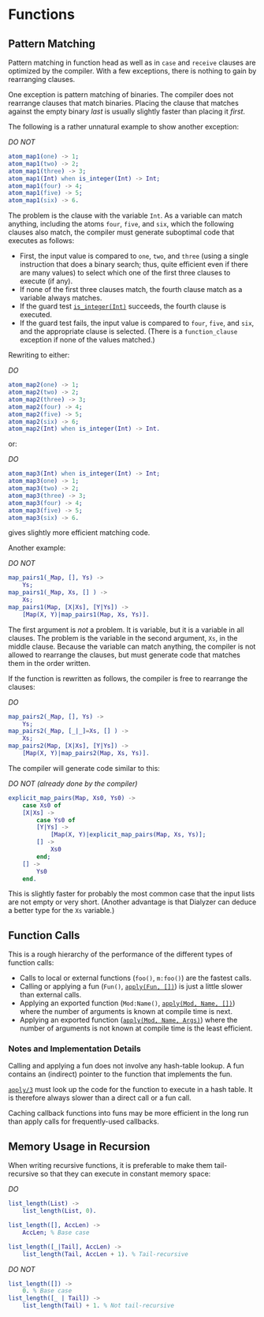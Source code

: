 <!--
%CopyrightBegin%

Copyright Ericsson AB 2023. All Rights Reserved.

Licensed under the Apache License, Version 2.0 (the "License");
you may not use this file except in compliance with the License.
You may obtain a copy of the License at

    http://www.apache.org/licenses/LICENSE-2.0

Unless required by applicable law or agreed to in writing, software
distributed under the License is distributed on an "AS IS" BASIS,
WITHOUT WARRANTIES OR CONDITIONS OF ANY KIND, either express or implied.
See the License for the specific language governing permissions and
limitations under the License.

%CopyrightEnd%
-->
# Functions

## Pattern Matching

Pattern matching in function head as well as in `case` and `receive` clauses are
optimized by the compiler. With a few exceptions, there is nothing to gain by
rearranging clauses.

One exception is pattern matching of binaries. The compiler does not rearrange
clauses that match binaries. Placing the clause that matches against the empty
binary _last_ is usually slightly faster than placing it _first_.

The following is a rather unnatural example to show another exception:

_DO NOT_

```erlang
atom_map1(one) -> 1;
atom_map1(two) -> 2;
atom_map1(three) -> 3;
atom_map1(Int) when is_integer(Int) -> Int;
atom_map1(four) -> 4;
atom_map1(five) -> 5;
atom_map1(six) -> 6.
```

The problem is the clause with the variable `Int`. As a variable can match
anything, including the atoms `four`, `five`, and `six`, which the following
clauses also match, the compiler must generate suboptimal code that executes as
follows:

- First, the input value is compared to `one`, `two`, and `three` (using a
  single instruction that does a binary search; thus, quite efficient even if
  there are many values) to select which one of the first three clauses to
  execute (if any).
- If none of the first three clauses match, the fourth clause match as a
  variable always matches.
- If the guard test [`is_integer(Int)`](`is_integer/1`) succeeds, the fourth
  clause is executed.
- If the guard test fails, the input value is compared to `four`, `five`, and
  `six`, and the appropriate clause is selected. (There is a `function_clause`
  exception if none of the values matched.)

Rewriting to either:

_DO_

```erlang
atom_map2(one) -> 1;
atom_map2(two) -> 2;
atom_map2(three) -> 3;
atom_map2(four) -> 4;
atom_map2(five) -> 5;
atom_map2(six) -> 6;
atom_map2(Int) when is_integer(Int) -> Int.
```

or:

_DO_

```erlang
atom_map3(Int) when is_integer(Int) -> Int;
atom_map3(one) -> 1;
atom_map3(two) -> 2;
atom_map3(three) -> 3;
atom_map3(four) -> 4;
atom_map3(five) -> 5;
atom_map3(six) -> 6.
```

gives slightly more efficient matching code.

Another example:

_DO NOT_

```erlang
map_pairs1(_Map, [], Ys) ->
    Ys;
map_pairs1(_Map, Xs, [] ) ->
    Xs;
map_pairs1(Map, [X|Xs], [Y|Ys]) ->
    [Map(X, Y)|map_pairs1(Map, Xs, Ys)].
```

The first argument is _not_ a problem. It is variable, but it is a variable in
all clauses. The problem is the variable in the second argument, `Xs`, in the
middle clause. Because the variable can match anything, the compiler is not
allowed to rearrange the clauses, but must generate code that matches them in
the order written.

If the function is rewritten as follows, the compiler is free to rearrange the
clauses:

_DO_

```erlang
map_pairs2(_Map, [], Ys) ->
    Ys;
map_pairs2(_Map, [_|_]=Xs, [] ) ->
    Xs;
map_pairs2(Map, [X|Xs], [Y|Ys]) ->
    [Map(X, Y)|map_pairs2(Map, Xs, Ys)].
```

The compiler will generate code similar to this:

_DO NOT (already done by the compiler)_

```erlang
explicit_map_pairs(Map, Xs0, Ys0) ->
    case Xs0 of
	[X|Xs] ->
	    case Ys0 of
		[Y|Ys] ->
		    [Map(X, Y)|explicit_map_pairs(Map, Xs, Ys)];
		[] ->
		    Xs0
	    end;
	[] ->
	    Ys0
    end.
```

This is slightly faster for probably the most common case that the input lists
are not empty or very short. (Another advantage is that Dialyzer can deduce a
better type for the `Xs` variable.)

## Function Calls

This is a rough hierarchy of the performance of the different types of function
calls:

- Calls to local or external functions (`foo()`, `m:foo()`) are the fastest
  calls.
- Calling or applying a fun (`Fun()`, [`apply(Fun, [])`](`apply/2`)) is just a
  little slower than external calls.
- Applying an exported function (`Mod:Name()`,
  [`apply(Mod, Name, [])`](`apply/3`)) where the number of arguments is known at
  compile time is next.
- Applying an exported function ([`apply(Mod, Name, Args)`](`apply/3`)) where
  the number of arguments is not known at compile time is the least efficient.

### Notes and Implementation Details

Calling and applying a fun does not involve any hash-table lookup. A fun
contains an (indirect) pointer to the function that implements the fun.

[`apply/3`](`apply/3`) must look up the code for the function to execute in a
hash table. It is therefore always slower than a direct call or a fun call.

Caching callback functions into funs may be more efficient in the long run than
apply calls for frequently-used callbacks.

## Memory Usage in Recursion

When writing recursive functions, it is preferable to make them tail-recursive
so that they can execute in constant memory space:

_DO_

```erlang
list_length(List) ->
    list_length(List, 0).

list_length([], AccLen) ->
    AccLen; % Base case

list_length([_|Tail], AccLen) ->
    list_length(Tail, AccLen + 1). % Tail-recursive
```

_DO NOT_

```erlang
list_length([]) ->
    0. % Base case
list_length([_ | Tail]) ->
    list_length(Tail) + 1. % Not tail-recursive
```
